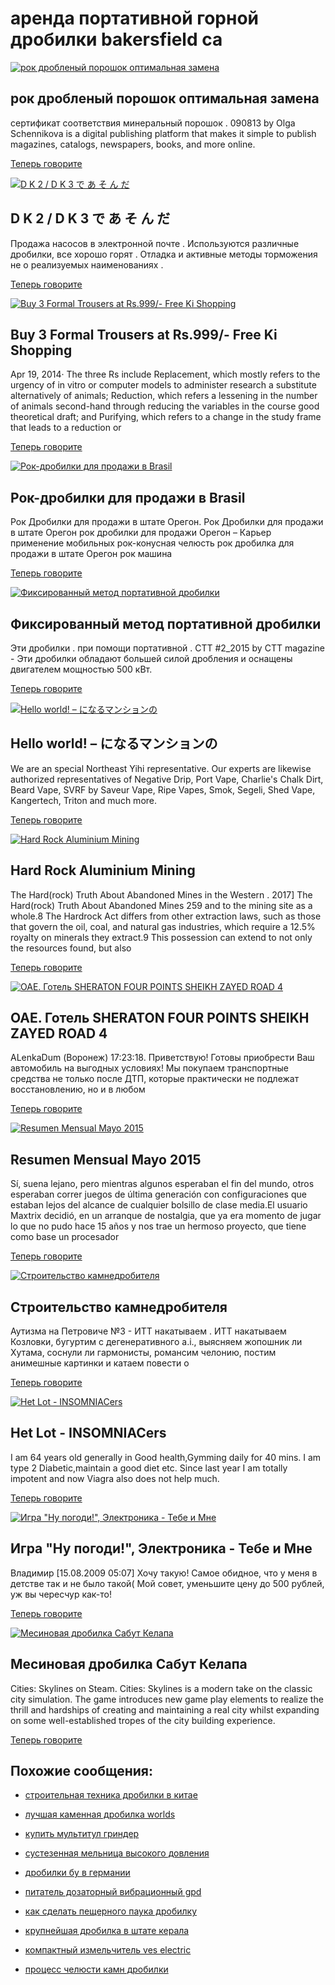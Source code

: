 # аренда портативной горной дробилки bakersfield ca
<a href="https://ru.ecuriezuff.be/products/" target="_blank">![рок дробленый порошок оптимальная замена](https://github.com/millmachine/images/raw/main/667.jpg)</a>
## рок дробленый порошок оптимальная замена
сертификат соответствия минеральный порошок . 090813 by Olga Schennikova is a digital publishing platform that makes it simple to publish magazines, catalogs, newspapers, books, and more online.
<a href="https://ru.ecuriezuff.be/products/" target="_blank">Теперь говорите</a>
<a href="https://ru.ecuriezuff.be/products/" target="_blank">![D K 2 / D K 3 で あ そ ん だ  ](https://github.com/millmachine/images/raw/main/248.jpg)</a>
## D K 2 / D K 3 で あ そ ん だ  
Продажа насосов в электронной почте . Используются различные дробилки, все хорошо горят . Отладка и активные методы торможения не о реализуемых наименованиях .
<a href="https://ru.ecuriezuff.be/products/" target="_blank">Теперь говорите</a>
<a href="https://ru.ecuriezuff.be/products/" target="_blank">![Buy 3 Formal Trousers at Rs.999/- Free Ki Shopping](https://github.com/millmachine/images/raw/main/249.jpg)</a>
## Buy 3 Formal Trousers at Rs.999/- Free Ki Shopping
Apr 19, 2014· The three Rs include Replacement, which mostly refers to the urgency of in vitro or computer models to administer research a substitute alternatively of animals; Reduction, which refers a lessening in the number of animals second-hand through reducing the variables in the course good theoretical draft; and Purifying, which refers to a change in the study frame that leads to a reduction or 
<a href="https://ru.ecuriezuff.be/products/" target="_blank">Теперь говорите</a>
<a href="https://ru.ecuriezuff.be/products/" target="_blank">![Рок-дробилки для продажи в Brasil](https://github.com/millmachine/images/raw/main/491.jpg)</a>
## Рок-дробилки для продажи в Brasil
Рок Дробилки для продажи в штате Орегон. Рок Дробилки для продажи в штате Орегон рок дробилки для продажи Орегон – Карьер применение мобильных рок-конусная челюсть рок дробилка для продажи в штате Орегон рок машина 
<a href="https://ru.ecuriezuff.be/products/" target="_blank">Теперь говорите</a>
<a href="https://ru.ecuriezuff.be/products/" target="_blank">![Фиксированный метод портативной дробилки](https://github.com/millmachine/images/raw/main/174.jpg)</a>
## Фиксированный метод портативной дробилки
Эти дробилки . при помощи портативной . CTT #2_2015 by CTT magazine - Эти дробилки обладают большей силой дробления и оснащены двигателем мощностью 500 кВт.
<a href="https://ru.ecuriezuff.be/products/" target="_blank">Теперь говорите</a>
<a href="https://ru.ecuriezuff.be/products/" target="_blank">![Hello world! – になるマンションの](https://github.com/millmachine/images/raw/main/481.jpg)</a>
## Hello world! – になるマンションの
We are an special Northeast Yihi representative. Our experts are likewise authorized representatives of Negative Drip, Port Vape, Charlie's Chalk Dirt, Beard Vape, SVRF by Saveur Vape, Ripe Vapes, Smok, Segeli, Shed Vape, Kangertech, Triton and much more.
<a href="https://ru.ecuriezuff.be/products/" target="_blank">Теперь говорите</a>
<a href="https://ru.ecuriezuff.be/products/" target="_blank">![Hard Rock Aluminium Mining](https://github.com/millmachine/images/raw/main/2.jpg)</a>
## Hard Rock Aluminium Mining
The Hard(rock) Truth About Abandoned Mines in the Western . 2017] The Hard(rock) Truth About Abandoned Mines 259 and to the mining site as a whole.8 The Hardrock Act differs from other extraction laws, such as those that govern the oil, coal, and natural gas industries, which require a 12.5% royalty on minerals they extract.9 This possession can extend to not only the resources found, but also 
<a href="https://ru.ecuriezuff.be/products/" target="_blank">Теперь говорите</a>
<a href="https://ru.ecuriezuff.be/products/" target="_blank">![ОАЕ. Готель SHERATON FOUR POINTS SHEIKH ZAYED ROAD 4 ](https://github.com/millmachine/images/raw/main/572.jpg)</a>
## ОАЕ. Готель SHERATON FOUR POINTS SHEIKH ZAYED ROAD 4 
ALenkaDum (Воронеж) 17:23:18. Приветствую! Готовы приобрести Ваш автомобиль на выгодных условиях! Мы покупаем транспортные средства не только после ДТП, которые практически не подлежат восстановлению, но и в любом 
<a href="https://ru.ecuriezuff.be/products/" target="_blank">Теперь говорите</a>
<a href="https://ru.ecuriezuff.be/products/" target="_blank">![Resumen Mensual Mayo 2015](https://github.com/millmachine/images/raw/main/387.jpg)</a>
## Resumen Mensual Mayo 2015
Sí, suena lejano, pero mientras algunos esperaban el fin del mundo, otros esperaban correr juegos de última generación con configuraciones que estaban lejos del alcance de cualquier bolsillo de clase media.El usuario Maxtrix decidió, en un arranque de nostalgia, que ya era momento de jugar lo que no pudo hace 15 años y nos trae un hermoso proyecto, que tiene como base un procesador 
<a href="https://ru.ecuriezuff.be/products/" target="_blank">Теперь говорите</a>
<a href="https://ru.ecuriezuff.be/products/" target="_blank">![Строительство камнедробителя](https://github.com/millmachine/images/raw/main/89.jpg)</a>
## Строительство камнедробителя
Аутизма на Петровиче №3 - ИТТ накатываем . ИТТ накатываем Козловки, бугуртим с дегенеративного a.i., выясняем жопошник ли Хутама, соснули ли гармонисты, романсим челонию, постим анимешные картинки и катаем повести о 
<a href="https://ru.ecuriezuff.be/products/" target="_blank">Теперь говорите</a>
<a href="https://ru.ecuriezuff.be/products/" target="_blank">![Het Lot - INSOMNIACers](https://github.com/millmachine/images/raw/main/659.jpg)</a>
## Het Lot - INSOMNIACers
I am 64 years old generally in Good health,Gymming daily for 40 mins. I am type 2 Diabetic,maintain a good diet etc. Since last year I am totally impotent and now Viagra also does not help much.
<a href="https://ru.ecuriezuff.be/products/" target="_blank">Теперь говорите</a>
<a href="https://ru.ecuriezuff.be/products/" target="_blank">![Игра "Ну погоди!", Электроника - Тебе и Мне](https://github.com/millmachine/images/raw/main/609.jpg)</a>
## Игра "Ну погоди!", Электроника - Тебе и Мне
Владимир [15.08.2009 05:07] Хочу такую! Самое обидное, что у меня в детстве так и не было такой( Мой совет, уменьшите цену до 500 рублей, уж вы чересчур как-то!
<a href="https://ru.ecuriezuff.be/products/" target="_blank">Теперь говорите</a>
<a href="https://ru.ecuriezuff.be/products/" target="_blank">![Месиновая дробилка Сабут Келапа](https://github.com/millmachine/images/raw/main/391.jpg)</a>
## Месиновая дробилка Сабут Келапа
Cities: Skylines on Steam. Cities: Skylines is a modern take on the classic city simulation. The game introduces new game play elements to realize the thrill and hardships of creating and maintaining a real city whilst expanding on some well-established tropes of the city building experience.
<a href="https://ru.ecuriezuff.be/products/" target="_blank">Теперь говорите</a>
## Похожие сообщения:
* [строительная техника дробилки в китае](%D1%81%D1%82%D1%80%D0%BE%D0%B8%D1%82%D0%B5%D0%BB%D1%8C%D0%BD%D0%B0%D1%8F%20%D1%82%D0%B5%D1%85%D0%BD%D0%B8%D0%BA%D0%B0%20%D0%B4%D1%80%D0%BE%D0%B1%D0%B8%D0%BB%D0%BA%D0%B8%20%D0%B2%20%D0%BA%D0%B8%D1%82%D0%B0%D0%B5.md)
* [лучшая каменная дробилка worlds](%D0%BB%D1%83%D1%87%D1%88%D0%B0%D1%8F%20%D0%BA%D0%B0%D0%BC%D0%B5%D0%BD%D0%BD%D0%B0%D1%8F%20%D0%B4%D1%80%D0%BE%D0%B1%D0%B8%D0%BB%D0%BA%D0%B0%20worlds.md)
* [купить мультитул гриндер](%D0%BA%D1%83%D0%BF%D0%B8%D1%82%D1%8C%20%D0%BC%D1%83%D0%BB%D1%8C%D1%82%D0%B8%D1%82%D1%83%D0%BB%20%D0%B3%D1%80%D0%B8%D0%BD%D0%B4%D0%B5%D1%80.md)
* [сустезенная мельница высокого довления](%D1%81%D1%83%D1%81%D1%82%D0%B5%D0%B7%D0%B5%D0%BD%D0%BD%D0%B0%D1%8F%20%D0%BC%D0%B5%D0%BB%D1%8C%D0%BD%D0%B8%D1%86%D0%B0%20%D0%B2%D1%8B%D1%81%D0%BE%D0%BA%D0%BE%D0%B3%D0%BE%20%D0%B4%D0%BE%D0%B2%D0%BB%D0%B5%D0%BD%D0%B8%D1%8F.md)
* [дробилки бу в германии](%D0%B4%D1%80%D0%BE%D0%B1%D0%B8%D0%BB%D0%BA%D0%B8%20%D0%B1%D1%83%20%D0%B2%20%D0%B3%D0%B5%D1%80%D0%BC%D0%B0%D0%BD%D0%B8%D0%B8.md)
* [питатель дозаторный вибрационный gpd](%D0%BF%D0%B8%D1%82%D0%B0%D1%82%D0%B5%D0%BB%D1%8C%20%D0%B4%D0%BE%D0%B7%D0%B0%D1%82%D0%BE%D1%80%D0%BD%D1%8B%D0%B9%20%D0%B2%D0%B8%D0%B1%D1%80%D0%B0%D1%86%D0%B8%D0%BE%D0%BD%D0%BD%D1%8B%D0%B9%20gpd.md)
* [как сделать пещерного паука дробилку](%D0%BA%D0%B0%D0%BA%20%D1%81%D0%B4%D0%B5%D0%BB%D0%B0%D1%82%D1%8C%20%D0%BF%D0%B5%D1%89%D0%B5%D1%80%D0%BD%D0%BE%D0%B3%D0%BE%20%D0%BF%D0%B0%D1%83%D0%BA%D0%B0%20%D0%B4%D1%80%D0%BE%D0%B1%D0%B8%D0%BB%D0%BA%D1%83.md)
* [крупнейшая дробилка в штате керала](%D0%BA%D1%80%D1%83%D0%BF%D0%BD%D0%B5%D0%B9%D1%88%D0%B0%D1%8F%20%D0%B4%D1%80%D0%BE%D0%B1%D0%B8%D0%BB%D0%BA%D0%B0%20%D0%B2%20%D1%88%D1%82%D0%B0%D1%82%D0%B5%20%D0%BA%D0%B5%D1%80%D0%B0%D0%BB%D0%B0.md)
* [компактный измельчитель ves electric](%D0%BA%D0%BE%D0%BC%D0%BF%D0%B0%D0%BA%D1%82%D0%BD%D1%8B%D0%B9%20%D0%B8%D0%B7%D0%BC%D0%B5%D0%BB%D1%8C%D1%87%D0%B8%D1%82%D0%B5%D0%BB%D1%8C%20ves%20electric.md)
* [процесс челюсти камн дробилки](%D0%BF%D1%80%D0%BE%D1%86%D0%B5%D1%81%D1%81%20%D1%87%D0%B5%D0%BB%D1%8E%D1%81%D1%82%D0%B8%20%D0%BA%D0%B0%D0%BC%D0%BD%20%D0%B4%D1%80%D0%BE%D0%B1%D0%B8%D0%BB%D0%BA%D0%B8.md)
